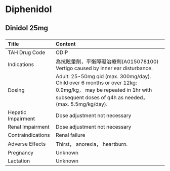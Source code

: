 # Diphenidol

## Dinidol 25mg

##### 

| Title              | Content                                                                                                                                                                |
|:-------------------|:-----------------------------------------------------------------------------------------------------------------------------------------------------------------------|
| TAH Drug Code      | ODIP                                                                                                                                                                   |
| Indications        | 為抗眩暈劑，平衡障礙治療劑(A015078100) Vertigo caused by inner ear disturbance.                                                                                        |
| Dosing             | Adult: 25-50mg qid (max. 300mg/day). Child over 6 months or over 12kg: 0.9mg/kg， may be repeated in 1hr with subsequent doses of q4h as needed， (max. 5.5mg/kg/day). |
| Hepatic Impairment | Dose adjustment not necessary                                                                                                                                          |
| Renal Impairment   | Dose adjustment not necessary                                                                                                                                          |
| Contraindications  | Renal failure                                                                                                                                                          |
| Adverse Effects    | Thirst， anorexia， heartburn.                                                                                                                                         |
| Pregnancy          | Unknown                                                                                                                                                                |
| Lactation          | Unknown                                                                                                                                                                |

